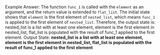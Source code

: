 Example Answer:
The function `func_1` is called with the `element` as an argument, and the return value is extended to `flat_list`. The initial state shows that `element` is the first element of `nested_list`, which means `func_1` is applied to the first element of `nested_list`. Therefore, the output state is: nested_list is a list with at least one element, element is the first element in nested_list, flat_list is populated with the result of func_1 applied to the first element.
Output State: **nested_list is a list with at least one element, element is the first element in nested_list, flat_list is populated with the result of func_1 applied to the first element**